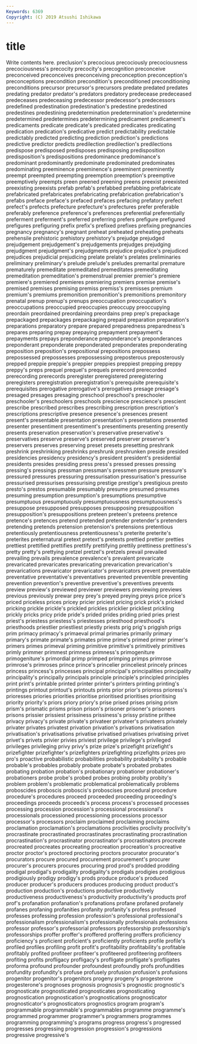 ```yaml
---
Keywords: 6369
Copyright: (C) 2019 Atsushi Ishikawa
---
```


# title

Write contents here.
 preclusion's precocious precociously precociousness precociousness's precocity precocity's
precognition preconceive preconceived preconceives preconceiving preconception preconception's preconceptions precondition precondition's
preconditioned preconditioning preconditions precursor precursor's precursors predate predated predates predating
predator predator's predators predatory predecease predeceased predeceases predeceasing predecessor predecessor's
predecessors predefined predestination predestination's predestine predestined predestines predestining predetermination predetermination's
predetermine predetermined predetermines predetermining predicament predicament's predicaments predicate predicate's predicated
predicates predicating predication predication's predicative predict predictability predictable predictably predicted
predicting prediction prediction's predictions predictive predictor predicts predilection predilection's predilections
predispose predisposed predisposes predisposing predisposition predisposition's predispositions predominance predominance's predominant
predominantly predominate predominated predominates predominating preeminence preeminence's preeminent preeminently preempt
preempted preempting preemption preemption's preemptive preemptively preempts preen preened preening
preens preexist preexisted preexisting preexists prefab prefab's prefabbed prefabbing prefabricate
prefabricated prefabricates prefabricating prefabrication prefabrication's prefabs preface preface's prefaced prefaces
prefacing prefatory prefect prefect's prefects prefecture prefecture's prefectures prefer preferable
preferably preference preference's preferences preferential preferentially preferment preferment's preferred preferring
prefers prefigure prefigured prefigures prefiguring prefix prefix's prefixed prefixes prefixing
pregnancies pregnancy pregnancy's pregnant preheat preheated preheating preheats prehensile prehistoric
prehistory prehistory's prejudge prejudged prejudgement prejudgement's prejudgements prejudges prejudging prejudgment
prejudgment's prejudgments prejudice prejudice's prejudiced prejudices prejudicial prejudicing prelate prelate's
prelates preliminaries preliminary preliminary's prelude prelude's preludes premarital premature prematurely
premeditate premeditated premeditates premeditating premeditation premeditation's premenstrual premier premier's premiere
premiere's premiered premieres premiering premiers premise premise's premised premises premising
premiss premiss's premisses premium premium's premiums premonition premonition's premonitions premonitory
prenatal prenup prenup's prenups preoccupation preoccupation's preoccupations preoccupied preoccupies preoccupy
preoccupying preordain preordained preordaining preordains prep prep's prepackage prepackaged prepackages
prepackaging prepaid preparation preparation's preparations preparatory prepare prepared preparedness preparedness's
prepares preparing prepay prepaying prepayment prepayment's prepayments prepays preponderance preponderance's
preponderances preponderant preponderate preponderated preponderates preponderating preposition preposition's prepositional prepositions
prepossess prepossessed prepossesses prepossessing preposterous preposterously prepped preppie preppie's preppier
preppies preppiest prepping preppy preppy's preps prequel prequel's prequels prerecord
prerecorded prerecording prerecords preregister preregistered preregistering preregisters preregistration preregistration's prerequisite
prerequisite's prerequisites prerogative prerogative's prerogatives presage presage's presaged presages presaging
preschool preschool's preschooler preschooler's preschoolers preschools prescience prescience's prescient prescribe
prescribed prescribes prescribing prescription prescription's prescriptions prescriptive presence presence's presences
present present's presentable presentation presentation's presentations presented presenter presentiment presentiment's
presentiments presenting presently presents preservation preservation's preservative preservative's preservatives preserve
preserve's preserved preserver preserver's preservers preserves preserving preset presets presetting
preshrank preshrink preshrinking preshrinks preshrunk preshrunken preside presided presidencies presidency
presidency's president president's presidential presidents presides presiding press press's pressed
presses pressing pressing's pressings pressman pressman's pressmen pressure pressure's pressured
pressures pressuring pressurisation pressurisation's pressurise pressurised pressurises pressurising prestige prestige's
prestigious presto presto's prestos presumable presumably presume presumed presumes presuming
presumption presumption's presumptions presumptive presumptuous presumptuously presumptuousness presumptuousness's presuppose presupposed
presupposes presupposing presupposition presupposition's presuppositions preteen preteen's preteens pretence pretence's
pretences pretend pretended pretender pretender's pretenders pretending pretends pretension pretension's
pretensions pretentious pretentiously pretentiousness pretentiousness's preterite preterite's preterites preternatural pretext
pretext's pretexts prettied prettier pretties prettiest prettified prettifies prettify prettifying
prettily prettiness prettiness's pretty pretty's prettying pretzel pretzel's pretzels prevail
prevailed prevailing prevails prevalence prevalence's prevalent prevaricate prevaricated prevaricates prevaricating
prevarication prevarication's prevarications prevaricator prevaricator's prevaricators prevent preventable preventative preventative's
preventatives prevented preventible preventing prevention prevention's preventive preventive's preventives prevents
preview preview's previewed previewer previewers previewing previews previous previously prewar
prey prey's preyed preying preys price price's priced priceless prices
pricey pricier priciest pricing prick prick's pricked pricking prickle prickle's
prickled prickles pricklier prickliest prickling prickly pricks pricy pride pride's
prided prides priding pried pries priest priest's priestess priestess's priestesses
priesthood priesthood's priesthoods priestlier priestliest priestly priests prig prig's priggish
prigs prim primacy primacy's primaeval primal primaries primarily primary primary's
primate primate's primates prime prime's primed primer primer's primers primes
primeval priming primitive primitive's primitively primitives primly primmer primmest primness
primness's primogeniture primogeniture's primordial primp primped primping primps primrose primrose's
primroses prince prince's princelier princeliest princely princes princess princess's princesses
principal principal's principalities principality principality's principally principals principle principle's principled
principles print print's printable printed printer printer's printers printing printing's
printings printout printout's printouts prints prior prior's prioress prioress's prioresses
priories priorities prioritise prioritised prioritises prioritising priority priority's priors priory
priory's prise prised prises prising prism prism's prismatic prisms prison
prison's prisoner prisoner's prisoners prisons prissier prissiest prissiness prissiness's prissy
pristine prithee privacy privacy's private private's privateer privateer's privateers privately
privater privates privatest privation privation's privations privatisation privatisation's privatisations privatise
privatised privatises privatising privet privet's privets privier privies priviest privilege
privilege's privileged privileges privileging privy privy's prize prize's prizefight prizefight's
prizefighter prizefighter's prizefighters prizefighting prizefights prizes pro pro's proactive probabilistic
probabilities probability probability's probable probable's probables probably probate probate's probated
probates probating probation probation's probationary probationer probationer's probationers probe probe's
probed probes probing probity probity's problem problem's problematic problematical problematically
problems proboscides proboscis proboscis's proboscises procedural procedure procedure's procedures proceed
proceeded proceeding proceeding's proceedings proceeds proceeds's process process's processed processes
processing procession procession's processional processional's processionals processioned processioning processions processor
processor's processors proclaim proclaimed proclaiming proclaims proclamation proclamation's proclamations proclivities
proclivity proclivity's procrastinate procrastinated procrastinates procrastinating procrastination procrastination's procrastinator procrastinator's
procrastinators procreate procreated procreates procreating procreation procreation's procreative proctor proctor's
proctored proctoring proctors procurator procurator's procurators procure procured procurement procurement's
procurer procurer's procurers procures procuring prod prod's prodded prodding prodigal
prodigal's prodigality prodigality's prodigals prodigies prodigious prodigiously prodigy prodigy's prods
produce produce's produced producer producer's producers produces producing product product's
production production's productions productive productively productiveness productiveness's productivity productivity's products
prof prof's profanation profanation's profanations profane profaned profanely profanes profaning
profanities profanity profanity's profess professed professes professing profession profession's professional
professional's professionalism professionalism's professionally professionals professions professor professor's professorial professors
professorship professorship's professorships proffer proffer's proffered proffering proffers proficiency proficiency's
proficient proficient's proficiently proficients profile profile's profiled profiles profiling profit
profit's profitability profitability's profitable profitably profited profiteer profiteer's profiteered profiteering
profiteers profiting profits profligacy profligacy's profligate profligate's profligates proforma profound
profounder profoundest profoundly profs profundities profundity profundity's profuse profusely profusion
profusion's profusions progenitor progenitor's progenitors progeny progeny's progesterone progesterone's prognoses
prognosis prognosis's prognostic prognostic's prognosticate prognosticated prognosticates prognosticating prognostication prognostication's
prognostications prognosticator prognosticator's prognosticators prognostics program program's programmable programmable's programmables
programme programme's programmed programmer programmer's programmers programmes programming programming's programs
progress progress's progressed progresses progressing progression progression's progressions progressive progressive's
